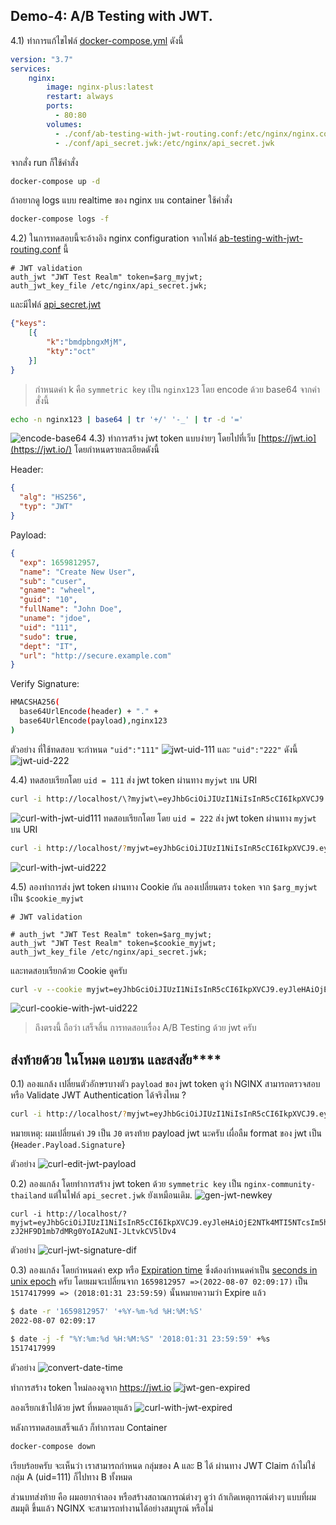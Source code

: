 ## Demo-4: A/B Testing with JWT.

4.1) ทำการแก้ไขไฟล์ [docker-compose.yml](../docker-compose.yml) ดังนี้
```yaml
version: "3.7"
services:
    nginx:
        image: nginx-plus:latest
        restart: always
        ports:
          - 80:80
        volumes:
          - ./conf/ab-testing-with-jwt-routing.conf:/etc/nginx/nginx.conf
          - ./conf/api_secret.jwk:/etc/nginx/api_secret.jwk
```
จากสั่ง run ก็ใช้คำสั่ง 
```sh
docker-compose up -d
```
ถ้าอยากดู logs แบบ realtime ของ nginx บน container ใช้คำสั่ง
```sh
docker-compose logs -f
```
4.2) ในการทดสอบนี้จะอ้างอิง nginx configuration จากไฟล์  [ab-testing-with-jwt-routing.conf](../conf/ab-testing-with-jwt-routing.conf) นี้ 
```nginx
# JWT validation
auth_jwt "JWT Test Realm" token=$arg_myjwt;
auth_jwt_key_file /etc/nginx/api_secret.jwk;
```
และมีไฟล์​ [api_secret.jwt](conf/api_secret.jwt) 
```json
{"keys":
    [{
        "k":"bmdpbngxMjM",
        "kty":"oct"
    }]
}
```
> กำหนดค่า k คือ ``symmetric key`` เป็น ``nginx123`` โดย encode ด้วย base64 จากคำสั่งนี้ 
```sh
echo -n nginx123 | base64 | tr '+/' '-_' | tr -d '='
```
![encode-base64](images/demo-4-1.png)
4.3) ทำการสร้าง jwt token แบบง่ายๆ โดยไปที่เว็บ [https://jwt.io](https://jwt.io/) โดยกำหนดรายละเอียดดังนี้

Header:
```json
{
  "alg": "HS256",
  "typ": "JWT"
}
```
Payload:
```json
{
  "exp": 1659812957,
  "name": "Create New User",
  "sub": "cuser",
  "gname": "wheel",
  "guid": "10",
  "fullName": "John Doe",
  "uname": "jdoe",
  "uid": "111",
  "sudo": true,
  "dept": "IT",
  "url": "http://secure.example.com"
}
```
Verify Signature:
```sh
HMACSHA256(
  base64UrlEncode(header) + "." +
  base64UrlEncode(payload),nginx123
)
```
ตัวอย่าง ที่ใช้ทดสอบ จะกำหนด ``"uid":"111"`` 
![jwt-uid-111](images/demo-4-2.png)
และ ``"uid":"222"`` ดังนี้
![jwt-uid-222](images/demo-4-3.png)

4.4) ทดสอบเรียกโดย ```uid = 111```  ส่ง jwt token ผ่านทาง ``myjwt`` บน URI 
```sh
curl -i http://localhost/\?myjwt\=eyJhbGciOiJIUzI1NiIsInR5cCI6IkpXVCJ9.eyJleHAiOjE2NTk4MTI5NTcsIm5hbWUiOiJDcmVhdGUgTmV3IFVzZXIiLCJzdWIiOiJjdXNlciIsImduYW1lIjoid2hlZWwiLCJndWlkIjoiMTAiLCJmdWxsTmFtZSI6IkpvaG4gRG9lIiwidW5hbWUiOiJqZG9lIiwidWlkIjoiMTExIiwic3VkbyI6dHJ1ZSwiZGVwdCI6IklUIiwidXJsIjoiaHR0cDovL3NlY3VyZS5leGFtcGxlLmNvbSJ9.WAKIXeopm8TVeDSMiDi3M1CY-4l4cvZZO5iIlzayBP4
```
![curl-with-jwt-uid111](images/demo-4-4.png)
ทดสอบเรียกโดย โดย ```uid = 222``` ส่ง jwt token ผ่านทาง ``myjwt`` บน URI 
```sh
curl -i http://localhost/?myjwt=eyJhbGciOiJIUzI1NiIsInR5cCI6IkpXVCJ9.eyJleHAiOjE2NTk4MTI5NTcsIm5hbWUiOiJDcmVhdGUgTmV3IFVzZXIiLCJzdWIiOiJjdXNlciIsImduYW1lIjoid2hlZWwiLCJndWlkIjoiMTAiLCJmdWxsTmFtZSI6IkpvaG4gRG9lIiwidW5hbWUiOiJqZG9lIiwidWlkIjoiMjIyIiwic3VkbyI6dHJ1ZSwiZGVwdCI6IklUIiwidXJsIjoiaHR0cDovL3NlY3VyZS5leGFtcGxlLmNvbSJ9.j3kaqRXkbkJrCqTlWw0iKxlcgUVR_z3f5CLTaWPPS3M
```
![curl-with-jwt-uid222](images/demo-4-5.png)

4.5) ลองทำการส่ง jwt token ผ่านทาง Cookie กัน ลองเปลี่ยนตรง ``token`` จาก ``$arg_myjwt`` เป็น ``$cookie_myjwt``
```nginx
# JWT validation

# auth_jwt "JWT Test Realm" token=$arg_myjwt;
auth_jwt "JWT Test Realm" token=$cookie_myjwt;
auth_jwt_key_file /etc/nginx/api_secret.jwk;

```
และทดสอบเรียกด้วย Cookie ดูครับ
```sh
curl -v --cookie myjwt=eyJhbGciOiJIUzI1NiIsInR5cCI6IkpXVCJ9.eyJleHAiOjE2NTk4MTI5NTcsIm5hbWUiOiJDcmVhdGUgTmV3IFVzZXIiLCJzdWIiOiJjdXNlciIsImduYW1lIjoid2hlZWwiLCJndWlkIjoiMTAiLCJmdWxsTmFtZSI6IkpvaG4gRG9lIiwidW5hbWUiOiJqZG9lIiwidWlkIjoiMTExIiwic3VkbyI6dHJ1ZSwiZGVwdCI6IklUIiwidXJsIjoiaHR0cDovL3NlY3VyZS5leGFtcGxlLmNvbSJ9.WAKIXeopm8TVeDSMiDi3M1CY-4l4cvZZO5iIlzayBP4 http://localhost
```
![curl-cookie-with-jwt-uid222](images/demo-4-6.png)

> ถึงตรงนี้ ถือว่า เสร็จสิ้น การทดสอบเรื่อง A/B Testing ด้วย jwt ครับ

## ส่งท้ายด้วย ในโหมด แอบซน และสงสัย****

0.1) ลองแกล้ง เปลี่ยนตัวอักษรบางตัว ``payload`` ของ jwt token ดูว่า NGINX สามารถตรวจสอบ หรือ Validate JWT Authentication ได้จริงไหม ? 
```sh
curl -i http://localhost/?myjwt=eyJhbGciOiJIUzI1NiIsInR5cCI6IkpXVCJ9.eyJleHAiOjE2NTk4MTI5NTcsIm5hbWUiOiJDcmVhdGUgTmV3IFVzZXIiLCJzdWIiOiJjdXNlciIsImduYW1lIjoid2hlZWwiLCJndWlkIjoiMTAiLCJmdWxsTmFtZSI6IkpvaG4gRG9lIiwidW5hbWUiOiJqZG9lIiwidWlkIjoiMjIyIiwic3VkbyI6dHJ1ZSwiZGVwdCI6IklUIiwidXJsIjoiaHR0cDovL3NlY3VyZS5leGFtcGxlLmNvbSJ0.j3kaqRXkbkJrCqTlWw0iKxlcgUVR_z3f5CLTaWPPS3M
```
หมายเหตุ: ผมเปลี่ยนค่า ``J9`` เป็น ``J0`` ตรงท้าย payload jwt นะครับ เผื่อลืม format ของ jwt เป็น {``Header.Payload.Signature``}

ตัวอย่าง
![curl-edit-jwt-payload](images/demo-4-7.png)

0.2) ลองแกล้ง โดยทำการสร้าง jwt token ด้วย ``symmetric key`` เป็น ``nginx-community-thailand`` แต่ในไฟล์ ``api_secret.jwk`` ยังเหมือนเดิม.
![gen-jwt-newkey](images/demo-4-8.png)
```
curl -i http://localhost/?myjwt=eyJhbGciOiJIUzI1NiIsInR5cCI6IkpXVCJ9.eyJleHAiOjE2NTk4MTI5NTcsIm5hbWUiOiJDcmVhdGUgTmV3IFVzZXIiLCJzdWIiOiJjdXNlciIsImduYW1lIjoid2hlZWwiLCJndWlkIjoiMTAiLCJmdWxsTmFtZSI6IkpvaG4gRG9lIiwidW5hbWUiOiJqZG9lIiwidWlkIjoiMTExIiwic3VkbyI6dHJ1ZSwiZGVwdCI6IklUIiwidXJsIjoiaHR0cDovL3NlY3VyZS5leGFtcGxlLmNvbSJ9.n9IiB-zJ2HF9D1mb7dMRg0YoIA2uNI-JLtvkCV5lDv4
```
ตัวอย่าง
![curl-jwt-signature-dif](images/demo-4-9.png)

0.3) ลองแกล้ง โดยกำหนดค่า exp หรือ [Expiration time](https://datatracker.ietf.org/doc/html/rfc7519#section-4.1.4) ซึ่งต้องกำหนดค่าเป็น [seconds in unix epoch](https://en.wikipedia.org/wiki/Unix_time) ครับ โดยผมจะเปลี่ยนจาก ``1659812957 =>(2022-08-07 02:09:17)`` เป็น ``1517417999 => (2018:01:31 23:59:59)`` นั้นหมายความว่า Expire แล้ว

```sh
$ date -r '1659812957' '+%Y-%m-%d %H:%M:%S'
2022-08-07 02:09:17
```

```sh
$ date -j -f "%Y:%m:%d %H:%M:%S" '2018:01:31 23:59:59' +%s
1517417999
```
ตัวอย่าง 
![convert-date-time](images/demo-4-10.png)

ทำการสร้าง token ใหม่ลองดูจาก https://jwt.io
![jwt-gen-expired](images/demo-4-11.png)

ลองเรียกเข้าไปด้วย jwt ที่หมดอายุแล้ว
![curl-with-jwt-expired](images/demo-4-12.png)


หลังการทดสอบเสร็จแล้ว ก็ทำการลบ Container 
```sh
docker-compose down
```

 เรียบร้อยครับ จะเห็นว่า เราสามารถกำหนด กลุ่มของ A และ B ได้ ผ่านทาง JWT Claim ถ้าไม่ใช่ กลุ่ม A (uid=111) ก็ไปทาง B ทั้งหมด  

 ส่วนบทส่งท้าย คือ ผมอยากจำลอง หรือสร้างสถาณการณ์ต่างๆ ดูว่า ถ้าเกิดเหตุการณ์ต่างๆ แบบที่ผมสมมุติ ขึ้นแล้ว NGINX จะสามารถทำงานได้อย่างสมบูรณ์ หรือไม่ 
